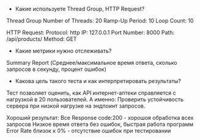 - Какие используете Thread Group, HTTP Request?

Thread Group
Number of Threads: 20 
Ramp-Up Period: 10 
Loop Count: 10 

HTTP Request:
Protocol: http
IP: 127.0.0.1
Port Number: 8000
Path: /api/products/
Method: GET

- Какие метрики нужно отслеживать?

Summary Report (Среднее/максимальное время ответа, сколько запросов в секунду, процент ошибок)

- Какова цель такого теста и как интерпретировать результаты?

Тест позволяет оценить, как API интернет-аптеки справляется с нагрузкой в 20 пользователей.
А именно:
Проверить устойчивость сервера при низкой нагрузке на эндпоинт запросов.

Хороший результат:
Все Response code:200 - хорошоя обработка всех запросов
Низкое время ответа без ошибок, быстрая работа программ
Error Rate близок к 0% - отсутствие ошибок при тестировании
